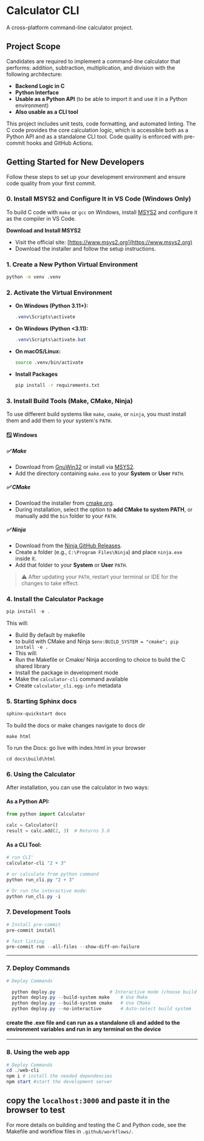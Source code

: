 # Calculator CLI

A cross-platform command-line calculator project.

## Project Scope

Candidates are required to implement a command-line calculator that performs: addition, subtraction, multiplication, and division with the following architecture:

- **Backend Logic in C**
- **Python Interface**
- **Usable as a Python API** (to be able to import it and use it in a Python environment)
- **Also usable as a CLI tool**

This project includes unit tests, code formatting, and automated linting. The C code provides the core calculation logic, which is accessible both as a Python API and as a standalone CLI tool. Code quality is enforced with pre-commit hooks and GitHub Actions.

## Getting Started for New Developers

Follow these steps to set up your development environment and ensure code quality from your first commit.

### 0. Install MSYS2 and Configure It in VS Code (Windows Only)

To build C code with `make` or `gcc` on Windows, install [MSYS2](https://www.msys2.org/) and configure it as the compiler in VS Code.

  **Download and Install MSYS2**  
   - Visit the official site: [https://www.msys2.org](https://www.msys2.org)  
   - Download the installer and follow the setup instructions.
     

### 1. Create a New Python Virtual Environment

```sh
python -m venv .venv
```

### 2. Activate the Virtual Environment

- **On Windows (Python 3.11+):**
  ```powershell
  .venv\Scripts\activate
  ```
- **On Windows (Python <3.11):**
  ```powershell
  .venv\Scripts\activate.bat
  ```
- **On macOS/Linux:**
  ```bash
  source .venv/bin/activate
  ```
- **Install Packages**
  ```bash
  pip install -r requirements.txt
  ```

### 3. Install Build Tools (Make, CMake, Ninja)

To use different build systems like `make`, `cmake`, or `ninja`, you must install them and add them to your system's `PATH`.

#### 🪟 Windows

##### ✅ Make
- Download from [GnuWin32](http://gnuwin32.sourceforge.net/packages/make.htm) or install via [MSYS2](https://www.msys2.org/).
- Add the directory containing `make.exe` to your **System** or **User** `PATH`.

##### ✅ CMake
- Download the installer from [cmake.org](https://cmake.org/download/).
- During installation, select the option to **add CMake to system PATH**, or manually add the `bin` folder to your `PATH`.

##### ✅ Ninja
- Download from the [Ninja GitHub Releases](https://github.com/ninja-build/ninja/releases).
- Create a folder (e.g., `C:\Program Files\Ninja`) and place `ninja.exe` inside it.
- Add that folder to your **System** or **User** `PATH`.

> ⚠️ After updating your `PATH`, restart your terminal or IDE for the changes to take effect.

### 4. Install the Calculator Package

```powershell
pip install -e .
```

This will:
- Build By default by makefile
- to build with CMake and Ninja `$env:BUILD_SYSTEM = "cmake"; pip install -e .`
- This will:
- Run the Makefile or Cmake/ Ninja according to choice to build the C shared library
- Install the package in development mode
- Make the `calculator-cli` command available
- Create `calculator_cli.egg-info` metadata

### 5. Starting Sphinx docs

```powershell
sphinx-quickstart docs
````
To build the docs or make changes
navigate to docs dir
```
make html
```
To run the Docs:
  go live with index.html in your browser
```
cd docs\build\html
```


### 6. Using the Calculator

After installation, you can use the calculator in two ways:

#### As a Python API:
```python
from python import Calculator

calc = Calculator()
result = calc.add(2, 3)  # Returns 5.0
```

#### As a CLI Tool:
```powershell
# run CLI'
calculator-cli "2 + 3"

# or calculate from python command
python run_cli.py "2 + 3"

# Or run the interactive mode:
python run_cli.py -i
```

### 7. Development Tools

```powershell
# Install pre-commit
pre-commit install

# Test linting
pre-commit run --all-files --show-diff-on-failure
```

---


### 7. Deploy Commands

```powershell
# Deploy Commands

  python deploy.py                    # Interactive mode (choose build system)
  python deploy.py --build-system make    # Use Make
  python deploy.py --build-system cmake   # Use CMake
  python deploy.py --no-interactive       # Auto-select build system
```
#### create the .exe file and can run as a standalone cli and added to the environment variables and run in any terminal on the device
---


### 8. Using the web app

```powershell
# Deploy Commands
cd ./web-cli
npm i # install the needed dependencies
npm start #start the development server
```
copy the `localhost:3000` and paste it in the browser to test
---

For more details on building and testing the C and Python code, see the Makefile and workflow files in `.github/workflows/`.
